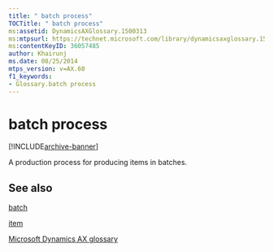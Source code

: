 ```yaml
---
title: " batch process"
TOCTitle: " batch process"
ms:assetid: DynamicsAXGlossary.1500313
ms:mtpsurl: https://technet.microsoft.com/library/dynamicsaxglossary.1500313(v=AX.60)
ms:contentKeyID: 36057485
author: Khairunj
ms.date: 08/25/2014
mtps_version: v=AX.60
f1_keywords:
- Glossary.batch process
---
```


# batch process


[!INCLUDE[archive-banner](includes/archive-banner.md)]

A production process for producing items in batches.

## See also

[batch](batch.md)

[item](item.md)

[Microsoft Dynamics AX glossary](glossary/microsoft-dynamics-ax-glossary.md)

  


